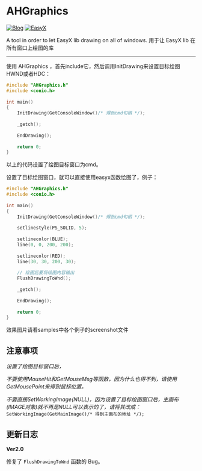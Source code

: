 # AHGraphics
[![Blog](https://img.shields.io/badge/blog-huidong.xyz-green.svg)](http://huidong.xyz)
[![EasyX](https://img.shields.io/badge/graphics-EasyX-orange.svg)](https://easyx.cn)

A tool in order to let EasyX lib drawing on all of windows. 用于让 EasyX lib 在所有窗口上绘图的库

---

使用 AHGraphics ，首先include它，然后调用InitDrawing来设置目标绘图HWND或者HDC：

```cpp
#include "AHGraphics.h"
#include <conio.h>
 
int main()
{
    InitDrawing(GetConsoleWindow()/* 得到cmd句柄 */);
     
    _getch();
 
    EndDrawing();
 
    return 0;
}
```

以上的代码设置了绘图目标窗口为cmd。


设置了目标绘图窗口，就可以直接使用easyx函数绘图了，例子：

```cpp
#include "AHGraphics.h"
#include <conio.h>
 
int main()
{
    InitDrawing(GetConsoleWindow()/* 得到cmd句柄 */);
     
    setlinestyle(PS_SOLID, 5);
 
    setlinecolor(BLUE);
    line(0, 0, 200, 200);
 
    setlinecolor(RED);
    line(30, 30, 200, 30);
 
    // 绘图后要将绘图内容输出 
    FlushDrawingToWnd();
 
    _getch();
 
    EndDrawing();
 
    return 0;
}
```

效果图片请看samples中各个例子的screenshot文件


## 注意事项

*设置了绘图目标窗口后，*

*不要使用MouseHit和GetMouseMsg等函数，因为什么也得不到，请使用GetMousePoint来得到鼠标位置。*

*不要直接SetWorkingImage(NULL)，因为设置了目标绘图窗口后，主画布(IMAGE对象)就不再是NULL可以表示的了，请将其改成：*
`SetWorkingImage(GetMainImage()/* 得到主画布的地址 */);`


## 更新日志

**Ver2.0**

修复了 `FlushDrawingToWnd` 函数的 Bug。


